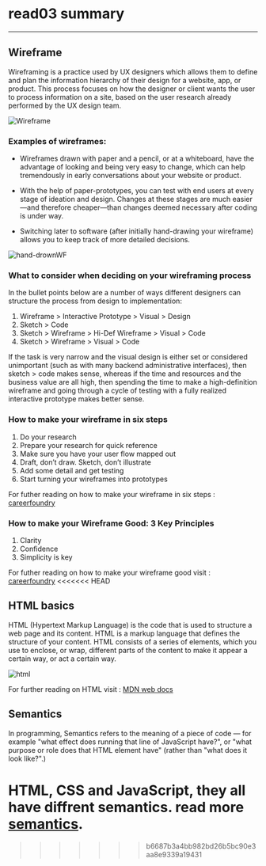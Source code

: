 # read03 summary
---
## Wireframe
Wireframing is a practice used by UX designers which allows them to define and plan the information hierarchy of their design for a website, app, or product. This process focuses on how the designer or client wants the user to process information on a site, based on the user research already performed by the UX design team. 

![Wireframe](https://cacoo.com/wp-app/uploads/2018/10/Cacoo-8-must-see-wireframes-680x450.png) 

### Examples of wireframes:
* Wireframes drawn with paper and a pencil, or at a whiteboard, have the advantage of looking and being very easy to change, which can help tremendously in early conversations about your website or product.

* With the help of paper-prototypes, you can test with end users at every stage of ideation and design. Changes at these stages are much easier—and therefore cheaper—than changes deemed necessary after coding is under way.

* Switching later to software (after initially hand-drawing your wireframe) allows you to keep track of more detailed decisions.

![hand-drownWF](https://d33wubrfki0l68.cloudfront.net/dbb80f2f6a5dafa25f702ad00bc429057fb59cec/52716/en/blog/uploads/versions/samuel-student-wireframe---x----972-715x---.png)

### What to consider when deciding on your wireframing process

In the bullet points below are a number of ways different designers can structure the process from design to implementation: 

1. Wireframe > Interactive Prototype > Visual > Design
2. Sketch > Code
3. Sketch > Wireframe > Hi-Def Wireframe > Visual > Code
4. Sketch > Wireframe > Visual > Code

If the task is very narrow and the visual design is either set or considered unimportant (such as with many backend administrative interfaces), then sketch > code makes sense, whereas if the time and resources and the business value are all high, then spending the time to make a high-definition wireframe and going through a cycle of testing with a fully realized interactive prototype makes better sense.

### How to make your wireframe in six steps

1. Do your research
2. Prepare your research for quick reference
3. Make sure you have your user flow mapped out
4. Draft, don’t draw. Sketch, don’t illustrate
5. Add some detail and get testing
6. Start turning your wireframes into prototypes

For futher reading on how to make your wireframe in six steps : [careerfoundry](https://careerfoundry.com/en/blog/ux-design/how-to-create-your-first-wireframe/)


### How to make your Wireframe Good: 3 Key Principles

1. Clarity
2. Confidence
3. Simplicity is key

For futher reading on how to make your wireframe good visit : [careerfoundry](https://careerfoundry.com/en/blog/ux-design/how-to-create-your-first-wireframe/)
<<<<<<< HEAD

## HTML basics

HTML (Hypertext Markup Language) is the code that is used to structure a web page and its content. HTML is a markup language that defines the structure of your content. HTML consists of a series of elements, which you use to enclose, or wrap, different parts of the content to make it appear a certain way, or act a certain way.

![html](https://e3arabi.com/wp-content/uploads/2021/03/html-3-780x470.jpg)

For further reading on HTML visit : [MDN web docs](https://developer.mozilla.org/en-US/docs/Learn/Getting_started_with_the_web/HTML_basics)

## Semantics 
In programming, Semantics refers to the meaning of a piece of code — for example "what effect does running that line of JavaScript have?", or "what purpose or role does that HTML element have" (rather than "what does it look like?".)

HTML, CSS and JavaScript, they all have diffrent semantics. read more [semantics](https://developer.mozilla.org/en-US/docs/Glossary/Semantics).
=======
>>>>>>> b6687b3a4bb982bd26b5bc90e3aa8e9339a19431

